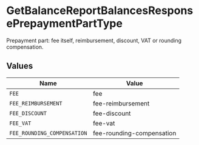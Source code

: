 # GetBalanceReportBalancesResponsePrepaymentPartType

Prepayment part: fee itself, reimbursement, discount, VAT or rounding compensation.


## Values

| Name                        | Value                       |
| --------------------------- | --------------------------- |
| `FEE`                       | fee                         |
| `FEE_REIMBURSEMENT`         | fee-reimbursement           |
| `FEE_DISCOUNT`              | fee-discount                |
| `FEE_VAT`                   | fee-vat                     |
| `FEE_ROUNDING_COMPENSATION` | fee-rounding-compensation   |